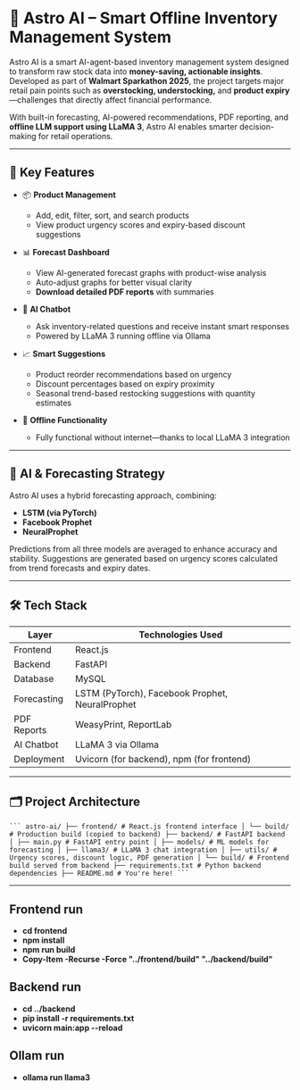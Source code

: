 # 🚀 Astro AI – Smart Offline Inventory Management System

Astro AI is a smart AI-agent-based inventory management system designed to transform raw stock data into **money-saving, actionable insights**. Developed as part of **Walmart Sparkathon 2025**, the project targets major retail pain points such as **overstocking, understocking,** and **product expiry**—challenges that directly affect financial performance.

With built-in forecasting, AI-powered recommendations, PDF reporting, and **offline LLM support using LLaMA 3**, Astro AI enables smarter decision-making for retail operations.

---

## 🎯 Key Features

- 📦 **Product Management**
  - Add, edit, filter, sort, and search products
  - View product urgency scores and expiry-based discount suggestions

- 📊 **Forecast Dashboard**
  - View AI-generated forecast graphs with product-wise analysis
  - Auto-adjust graphs for better visual clarity
  - **Download detailed PDF reports** with summaries

- 💬 **AI Chatbot**
  - Ask inventory-related questions and receive instant smart responses
  - Powered by LLaMA 3 running offline via Ollama

- 📈 **Smart Suggestions**
  - Product reorder recommendations based on urgency
  - Discount percentages based on expiry proximity
  - Seasonal trend-based restocking suggestions with quantity estimates

- 📴 **Offline Functionality**
  - Fully functional without internet—thanks to local LLaMA 3 integration

---

## 🧠 AI & Forecasting Strategy

Astro AI uses a hybrid forecasting approach, combining:
- **LSTM (via PyTorch)**
- **Facebook Prophet**
- **NeuralProphet**

Predictions from all three models are averaged to enhance accuracy and stability. Suggestions are generated based on urgency scores calculated from trend forecasts and expiry dates.

---

## 🛠️ Tech Stack

| Layer        | Technologies Used                                      |
|--------------|--------------------------------------------------------|
| Frontend     | React.js                                               |
| Backend      | FastAPI                                                |
| Database     | MySQL                                                  |
| Forecasting  | LSTM (PyTorch), Facebook Prophet, NeuralProphet       |
| PDF Reports  | WeasyPrint, ReportLab                                  |
| AI Chatbot   | LLaMA 3 via Ollama                                     |
| Deployment   | Uvicorn (for backend), npm (for frontend)              |

---

## 🗂 Project Architecture

<pre><code>``` astro-ai/ ├── frontend/ # React.js frontend interface │ └── build/ # Production build (copied to backend) ├── backend/ # FastAPI backend │ ├── main.py # FastAPI entry point │ ├── models/ # ML models for forecasting │ ├── llama3/ # LLaMA 3 chat integration │ ├── utils/ # Urgency scores, discount logic, PDF generation │ └── build/ # Frontend build served from backend ├── requirements.txt # Python backend dependencies ├── README.md # You're here! ``` </code></pre>
--- 

## Frontend run
- **cd frontend**
- **npm install**
- **npm run build**
- **Copy-Item -Recurse -Force "../frontend/build" "../backend/build"**

## Backend run
- **cd ../backend**
- **pip install -r requirements.txt**
- **uvicorn main:app --reload**
## Ollam run
- **ollama run llama3**
